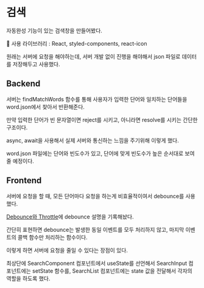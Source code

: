# 검색

자동완성 기능이 있는 검색창을 만들어봤다.

🚀 사용 라이브러리 : React, styled-components, react-icon

원래는 서버에 요청을 해야하는데, 서버 개발 없이 진행을 해야해서 json 파일로 데이터를 저장해두고 사용했다.

## Backend

서버는 findMatchWords 함수를 통해 사용자가 입력한 단어와 일치하는 단어들을 word.json에서 찾아서 반환해준다.

만약 입력한 단어가 빈 문자열이면 reject를 시키고, 아니라면 resolve를 시키는 간단한 구조이다.

async, await을 사용해서 실제 서버와 통신하는 느낌을 주기위해 이렇게 했다.

word.json 파일에는 단어와 빈도수가 있고, 단어에 맞게 빈도수가 높은 순서대로 보여줄 예정이다.

## Frontend

서버에 요청을 할 때, 모든 단어마다 요청을 하는게 비효율적이여서 debounce를 사용했다.

[Debounce와 Throttle](https://github.com/ixio0330/TIL/blob/main/JavaScript/Debounce.Throttle.md)에 debounce 설명을 기록해놨다.

간단히 표현하면 debounce는 발생한 동일 이벤트를 모두 처리하지 않고, 마지막 이벤트의 콜백 함수만 처리하는 함수이다.

이렇게 하면 서버에 요청을 줄일 수 있다는 장점이 있다.

최상단에 SearchComponent 컴포넌트에서 useState를 선언해서 SearchInput 컴포넌트에는 setState 함수를, SearchList 컴포넌트에는 state 값을 전달해서 각자의 역할을 하도록 했다.